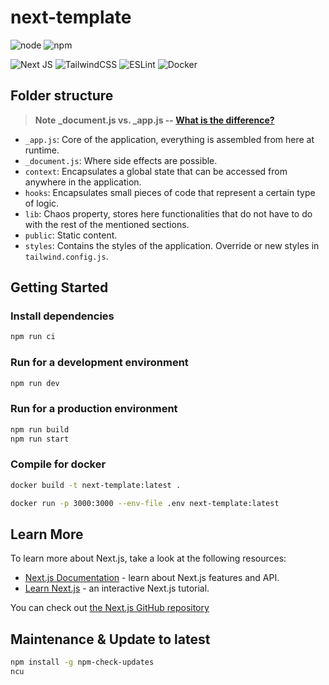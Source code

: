 # next-template

![node](https://img.shields.io/badge/node-20.x-blue)
![npm](https://img.shields.io/badge/npm-9.8.1-blue)

![Next JS](https://img.shields.io/badge/Next-black?style=for-the-badge&logo=next.js&logoColor=white)
![TailwindCSS](https://img.shields.io/badge/tailwindcss-%2338B2AC.svg?style=for-the-badge&logo=tailwind-css&logoColor=white)
![ESLint](https://img.shields.io/badge/ESLint-4B3263?style=for-the-badge&logo=eslint&logoColor=white)
![Docker](https://img.shields.io/badge/docker-%230db7ed.svg?style=for-the-badge&logo=docker&logoColor=white)

## Folder structure

> **Note** 
> **_document.js vs. _app.js -- [What is the difference?](https://github.com/vercel/next.js/discussions/39821)**

- `_app.js`: Core of the application, everything is assembled from here at runtime.
- `_document.js`: Where side effects are possible.
- `context`: Encapsulates a global state that can be accessed from anywhere in the application.
- `hooks`: Encapsulates small pieces of code that represent a certain type of logic.
- `lib`: Chaos property, stores here functionalities that do not have to do with the rest of the mentioned sections. 
- `public`: Static content.
- `styles`: Contains the styles of the application. Override or new styles in `tailwind.config.js`.

## Getting Started

### Install dependencies

```bash
npm run ci
```

### Run for a development environment

```bash
npm run dev
```

### Run for a production environment

```bash
npm run build
npm run start
```

### Compile for docker

```bash
docker build -t next-template:latest .
```

```bash
docker run -p 3000:3000 --env-file .env next-template:latest
```

## Learn More

To learn more about Next.js, take a look at the following resources:

- [Next.js Documentation](https://nextjs.org/docs) - learn about Next.js features and API.
- [Learn Next.js](https://nextjs.org/learn) - an interactive Next.js tutorial.

You can check out [the Next.js GitHub repository](https://github.com/vercel/next.js/)

## Maintenance & Update to latest

```bash
npm install -g npm-check-updates
ncu
```
